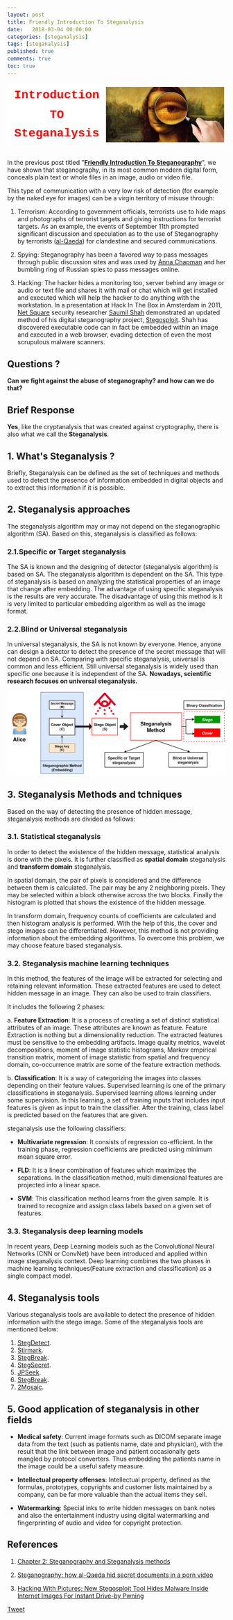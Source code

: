 ```yaml
---
layout: post
title: Friendly Introduction To Steganalysis
date:   2018-03-04 00:00:00
categories: [steganalysis]
tags: [steganalysis]
published: true
comments: true
toc: true
---
```


<center><img src="/images/post2/Steganalysis_bg.png" alt="Drawing" style="max-width: 100%; height: auto;"/></center>
<br/>

In the previous post titled "[**Friendly Introduction To Steganography**](../Introduction-Steganography)", we have shown that steganography, in its most common modern digital form, conceals plain text or whole files in an image, audio or video file.

This type of communication with a very low risk of detection (for example by the naked eye for images) can be a virgin territory of misuse through:

1. Terrorism:  According to government officials, terrorists use to hide maps and photographs of terrorist targets and giving instructions for terrorist targets. As an example, the events of September 11th prompted significant discussion and speculation as to the use of Steganography by terrorists (<a href="https://en.wikipedia.org/wiki/Al-Qaeda" target="_blank">al-Qaeda</a>) for clandestine and secured communications.

2. Spying: Steganography has been a favored way to pass messages through public discussion sites and was used by <a href="https://en.wikipedia.org/wiki/Anna_Chapman" target="_blank">Anna Chapman</a> and her bumbling ring of Russian spies to pass messages online.

3. Hacking: The hacker hides a monitoring too, server behind any image or audio or text file and shares it with mail or chat which will get installed and executed which will help the hacker to do anything with the workstation. In a presentation at Hack In The Box in Amsterdam in 2011, <a href="http://net-square.com/" target="_blank">Net Square</a> security researcher <a href="https://twitter.com/therealsaumil" target="_blank">Saumil Shah</a> demonstrated an updated method of his digital steganography project, <a href="http://stegosploit.info/" target="_blank">Stegosploit</a>. Shah has discovered executable code can in fact be embedded within an image and executed in a web browser, evading detection of even the most scrupulous malware scanners.

## Questions ?

**Can we fight against the abuse of steganography? and how can we do that?**

## Brief Response

**Yes**, like the cryptanalysis that was created against cryptography, there is also what we call the **Steganalysis**.

## 1. What's Steganalysis ?

Briefly, Steganalysis can be defined as the set of techniques and methods used to detect the presence of information embedded in digital objects and to extract this information if it is possible.


## 2. Steganalysis approaches

The steganalysis algorithm may or may not depend on the steganographic algorithm (SA). Based on this, steganalysis is classified as follows:

### 2.1.Specific or Target steganalysis

The SA is known and the designing of detector (steganalysis algorithm) is based on SA. The steganalysis algorithm is dependent on the SA. This type of steganalysis is based on
analyzing the statistical properties of an image that change after embedding. The advantage of using specific steganalysis is the results are very accurate. The disadvantage of using this method is it is very limited to particular embedding algorithm as well as the image format.

### 2.2.Blind or Universal steganalysis

In universal steganalysis, the SA is not known by everyone. Hence, anyone can design a detector
to detect the presence of the secret message that will not depend on SA. Comparing with specific
steganalysis, universal is common and less efficient. Still universal steganalysis is widely used
than specific one because it is independent of the SA.
__Nowadays, scientific research focuses on universal steganalysis.__


<p align="center">
	<img src="/images/post2/steganalysis_system.png" />
</p>

## 3. Steganalysis Methods and tchniques

Based on the way of detecting the presence of hidden message, steganalysis methods are divided as follows:

### 3.1. Statistical steganalysis

In order to detect the existence of the hidden message, statistical analysis is done with the pixels. It is further classified as **spatial domain** steganalysis and **transform domain** steganalysis.


In spatial domain, the pair of pixels is considered and the difference between them is
calculated. The pair may be any 2 neighboring pixels. They may be selected within a block
otherwise across the two blocks. Finally the histogram is plotted that shows the existence of the
hidden message.

In transform domain, frequency counts of coefficients are calculated and then histogram analysis is performed. With the help of this, the cover and stego images can be differentiated. However, this method is not providing information about the embedding algorithms. To overcome this problem, we may choose feature based steganalysis.

### 3.2. Steganalysis machine learning techniques

In this method, the features of the image will be extracted for selecting and retaining relevant
information. These extracted features are used to detect hidden message in an image. They can
also be used to train classifiers.

It includes the following 2 phases:

a. **Feature Extraction**: It is a process of creating a set of distinct statistical attributes of an image. These attributes are known as feature. Feature Extraction is nothing but a dimensionality reduction. The extracted features must be sensitive to the embedding artifacts. Image quality metrics, wavelet decompositions, moment of image statistic histograms, Markov empirical transition matrix, moment of image statistic from spatial and frequency domain, co-occurrence matrix are some of the feature extraction methods.

b. **Classification**: It is a way of categorizing the images into classes depending on their feature values. Supervised learning is one of the primary classifications in steganalysis. Supervised learning allows learning under some supervision. In this learning, a set of training inputs
that includes input features is given as input to train the classifier. After the training, class label is predicted based on the features that are given.

steganalysis use the following classifiers:

- **Multivariate regression**: It consists of regression co-efficient. In the training phase, regression coefficients are predicted using minimum mean square error.

- **FLD**: It is a linear combination of features which maximizes the separations. In the classification method, multi dimensional features are projected into a linear space.

- **SVM**: This classification method learns from the given sample. It is trained to recognize and assign class labels based on a given set of features.

### 3.3. Steganalysis deep learning models

In recent years, Deep Learning models such as the Convolutional Neural Networks (CNN or ConvNet) have been introduced and applied within image steganalysis context. Deep learning combines the two phases in machine learning techniques(Feature extraction and classification) as a single compact model.

## 4. Steganalysis tools

Various steganalysis tools are available to detect the presence of hidden information with the stego image. Some of the steganalysis tools are mentioned below:

1. <a href="https://github.com/abeluck/stegdetect" target="_blank">StegDetect</a>.
2. <a href="http://www.petitcolas.net/watermarking/stirmark/" target="_blank">Stirmark</a>.
3. <a href="http://cyborg.ztrela.com/steg-toolkit.php/" target="_blank">StegBreak</a>.
4. <a href="https://www.aldeid.com/wiki/StegSecret" target="_blank">StegSecret</a>.
5. <a href="https://github.com/h3xx/jphs" target="_blank">JPSeek</a>.
6. <a href="http://cyborg.ztrela.com/steg-toolkit.php/" target="_blank">StegBreak</a>.
7. <a href="http://www.petitcolas.net/watermarking/2mosaic/" target="_blank">2Mosaic</a>.

## 5. Good application of steganalysis in other fields

- **Medical safety**: Current image formats such as DICOM separate image data from the text (such as patients name, date and physician), with the result that the link between image and patient
occasionally gets mangled by protocol converters. Thus embedding the patients name in the image could be a useful safety measure.

- **Intellectual property offenses**: Intellectual property, defined as the formulas, prototypes, copyrights and customer lists maintained by a company, can be far more valuable than the actual items they sell.

- **Watermarking**: Special inks to write hidden messages on bank notes and also the entertainment industry using digital watermarking and fingerprinting of audio and video for copyright protection.



## References

1. <a href="http://shodhganga.inflibnet.ac.in/bitstream/10603/8912/13/11_chapter%202.pdf" target="_blank">Chapter 2: Steganography and Steganalysis methods</a>

2. <a href="https://arstechnica.com/information-technology/2012/05/steganography-how-al-qaeda-hid-secret-documents-in-a-porn-video/" target="_blank">Steganography: how al-Qaeda hid secret documents in a porn video</a>

3. <a href="http://www.player.one/hacking-pictures-new-stegosploit-tool-hides-malware-inside-internet-images-instant-444768" target="_blank">Hacking With Pictures; New Stegosploit Tool Hides Malware Inside Internet Images For Instant Drive-by Pwning</a>

<a href="https://twitter.com/share" class="twitter-share-button" data-show-count="false">Tweet</a><script async src="//platform.twitter.com/widgets.js" charset="utf-8"></script>

<script>
  (function(i,s,o,g,r,a,m){i['GoogleAnalyticsObject']=r;i[r]=i[r]||function(){
  (i[r].q=i[r].q||[]).push(arguments)},i[r].l=1*new Date();a=s.createElement(o),
  m=s.getElementsByTagName(o)[0];a.async=1;a.src=g;m.parentNode.insertBefore(a,m)
  })(window,document,'script','//www.google-analytics.com/analytics.js','ga');

  ga('create', 'UA-115439306-1', 'auto');
  ga('send', 'pageview');
</script>

